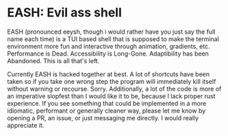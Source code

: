 # EASH: Evil ass shell
EASH (pronounced eeysh, though i would rather have you just say the full name each time) is a TUI based shell that is
supposed to make the terminal environment more fun and interactive through animation, gradients, etc.
Performance is Dead. Accessibility is Long-Gone. Adaptibility has been Abandoned. This is all that's left.

Currently EASH is hacked together at best. A lot of shortcuts have been taken so if you take one wrong step the program
will immediately kill itself without warning or recourse. Sorry.
Additionally, a lot of the code is more of an imperative slopfest than I would like it to be, because I lack proper
rust experience. If you see something that could be implemented in a more idiomatic, performant or generally cleaner way,
please let me know by opening a PR, an issue, or just messaging me directly. I would really appreciate it.
